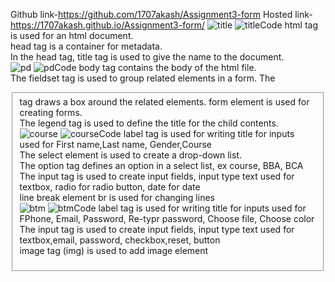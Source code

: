 Github link-https://github.com/1707akash/Assignment3-form
Hosted link- https://1707akash.github.io/Assignment3-form/
![title](https://github.com/1707akash/Assignment3-form/assets/117883959/5f5126ff-f8b6-4a19-b170-f313454d7535)
![titleCode](https://github.com/1707akash/Assignment3-form/assets/117883959/4557dc73-20ce-4f90-b4a8-4a555c25ecb5)
html tag is used for an html document. <br>
head tag is a container for metadata.<br>
In the head tag, title tag is used to give the name to the document.<br>
![pd](https://github.com/1707akash/Assignment3-form/assets/117883959/dfc39b02-ab99-4b4f-8499-1afce52ca9c1)
![pdCode](https://github.com/1707akash/Assignment3-form/assets/117883959/b94515f1-5621-4a7c-9b94-a3720a7b74e5)
body tag contains the body of the html file.<br>
The fieldset tag is used to group related elements in a form. The <fieldset> tag draws a box around the related elements.
form element is used for creating forms. <br>
The legend tag is used to define the title for the child contents.<br>
![course](https://github.com/1707akash/Assignment3-form/assets/117883959/e4efc1a3-abb8-4b94-bd52-686ec507421b)
![courseCode](https://github.com/1707akash/Assignment3-form/assets/117883959/1c819951-4d8a-4c7c-aa7b-d4fccf9e6d3a)
label tag is used for writing title for inputs used for First name,Last name, Gender,Course <br>
The select element is used to create a drop-down list. <br>
The option tag defines an option in a select list, ex course, BBA, BCA <br>
The input tag is used to create input fields, input type text used for textbox, radio for radio button, date for date<br>
line break element br is used for changing lines <br>
![btm](https://github.com/1707akash/Assignment3-form/assets/117883959/acd1656b-9ef9-4152-b574-facc7d674da5)
![btmCode](https://github.com/1707akash/Assignment3-form/assets/117883959/a11e927e-1d46-48d5-9394-d22ab7d106c2)
label tag is used for writing title for inputs used for FPhone, Email, Password, Re-typr password, Choose file, Choose color <br>
The input tag is used to create input fields, input type text used for textbox,email, password, checkbox,reset, button<br>
image tag (img) is used to add image element <br>
